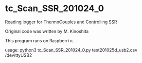 # tc_Scan_SSR_201024_0

Reading logger for ThermoCouples and Controlling SSR

Original code was written by M. Kinoshita

This program runs on Raspberri π.

usage: python3 tc_Scan_SSR_201024_0.py test201025d_usb2.csv /dev/ttyUSB2
